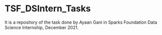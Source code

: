 # TSF_DSIntern_Tasks
It is a repository of the task done by Ayaan Gani in Sparks Foundation Data Science Internship, December 2021.
